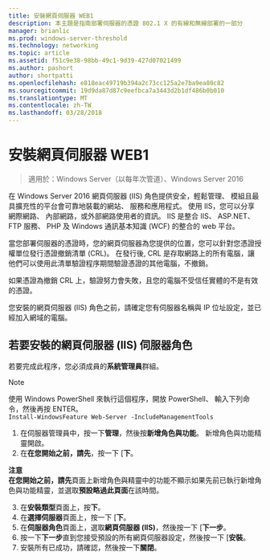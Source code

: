 ```yaml
---
title: 安裝網頁伺服器 WEB1
description: 本主題是指南部署伺服器的憑證 802.1 X 的有線和無線部署的一部分
manager: brianlic
ms.prod: windows-server-threshold
ms.technology: networking
ms.topic: article
ms.assetid: f51c9e38-98bb-49c1-9d39-427d07021499
ms.author: pashort
author: shortpatti
ms.openlocfilehash: e818eac49719b394a2c73cc125a2e7ba9ea80c82
ms.sourcegitcommit: 19d9da87d87c9eefbca7a3443d2b1df486b0b010
ms.translationtype: MT
ms.contentlocale: zh-TW
ms.lasthandoff: 03/28/2018
---
```

# <a name="install-the-web-server-web1"></a>安裝網頁伺服器 WEB1

>適用於：Windows Server（以每年次管道）、Windows Server 2016

在 Windows Server 2016 網頁伺服器 (IIS) 角色提供安全，輕鬆管理、 模組且最具擴充性的平台會可靠地裝載的網站、 服務和應用程式。 使用 IIS，您可以分享網際網路、 內部網路，或外部網路使用者的資訊。 IIS 是整合 IIS、 ASP.NET、 FTP 服務、 PHP 及 Windows 通訊基本知識 (WCF) 的整合的 web 平台。  

當您部署伺服器的憑證時，您的網頁伺服器為您提供的位置，您可以針對您憑證授權單位發行憑證撤銷清單 (CRL)。 在發行後, CRL 是存取網路上的所有電腦，讓他們可以使用此清單驗證程序期間驗證憑證的其他電腦，不撤銷。   

如果憑證為撤銷 CRL 上，驗證努力會失敗，且您的電腦不受信任實體的不是有效的憑證。  

您安裝的網頁伺服器 (IIS) 角色之前，請確定您有伺服器名稱與 IP 位址設定，並已經加入網域的電腦。  

## <a name="to-install-the-web-server-iis-server-role"></a>若要安裝的網頁伺服器 (IIS) 伺服器角色  
若要完成此程序，您必須成員的**系統管理員**群組。  

>[!NOTE]  
>使用 Windows PowerShell 來執行這個程序，開放 PowerShell、 輸入下列命令，然後再按 ENTER。  
`Install-WindowsFeature Web-Server -IncludeManagementTools`  

1.  在伺服器管理員中，按一下**管理**，然後按**新增角色與功能**。 新增角色與功能精靈開啟。  
2.  在**在您開始之前，請先**，按一下 [**下**。  

**注意**   
**在您開始之前，請先**頁面上新增角色與精靈中的功能不顯示如果先前已執行新增角色與功能精靈，並選取**預設略過此頁面**在該時間。  

3.  在**安裝類型**頁面上，按**下**。  
4.  在**選擇伺服器**頁面上，按一下 [**下**。  
5.  在**伺服器角色**頁面上，選取**網頁伺服器 (IIS)**，然後按一下 [**下一步**。  
6.  按一下**下一步**直到您接受預設的所有網頁伺服器設定，然後按一下 [**安裝**。  
7.  安裝所有已成功，請確認，然後按一下**關閉**。
